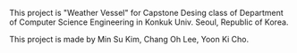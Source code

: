 This project is "Weather Vessel" for Capstone Desing class of Department of Computer Science Engineering in Konkuk Univ. Seoul, Republic of Korea.

This project is made by Min Su Kim, Chang Oh Lee, Yoon Ki Cho.